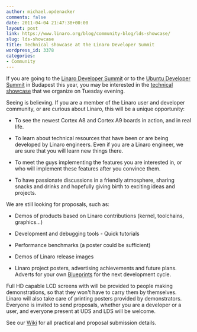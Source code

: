 ```yaml
---
author: michael.opdenacker
comments: false
date: 2011-04-04 21:47:38+00:00
layout: post
link: https://www.linaro.org/blog/community-blog/lds-showcase/
slug: lds-showcase
title: Technical showcase at the Linaro Developer Summit
wordpress_id: 3378
categories:
- Community
---
```


If you are going to the [Linaro Developer Summit](https://wiki.linaro.org/Events/2011-05-LDS/) or to the [Ubuntu Developer Summit](http://uds.ubuntu.com/) in Budapest this year, you may be interested in the [technical showcase](https://wiki.linaro.org/Events/2011-05-LDS/Showcase) that we organize on Tuesday evening.

Seeing is believing. If you are a member of the Linaro user and developer community, or are curious about Linaro, this will be a unique opportunity:




  * To see the newest Cortex A8 and Cortex A9 boards in action, and in real life.


  * To learn about technical resources that have been or are being developed by Linaro engineers. Even if you are a Linaro engineer, we are sure that you will learn new things there.


  * To meet the guys implementing the features you are interested in, or who will implement these features after you convince them.


  * To have passionate discussions in a friendly atmosphere, sharing snacks and drinks and hopefully giving birth to exciting ideas and projects.



We are still looking for proposals, such as:


  * Demos of products based on Linaro contributions (kernel, toolchains, graphics...)


  * Development and debugging tools - Quick tutorials


  * Performance benchmarks (a poster could be sufficient)


  * Demos of Linaro release images


  * Linaro project posters, advertising achievements and future plans. Adverts for your own [Blueprints](https://blueprints.launchpad.net/linaro) for the next development cycle.



Full HD capable LCD screens with will be provided to people making demonstrations, so that they won't have to carry them by themselves. Linaro will also take care of printing posters provided by demonstrators. Everyone is invited to send proposals, whether you are a developer or a user, and everyone present at UDS and LDS will be welcome.

See our [Wiki](https://wiki.linaro.org/Events/2011-05-LDS) for all practical and proposal submission details.


